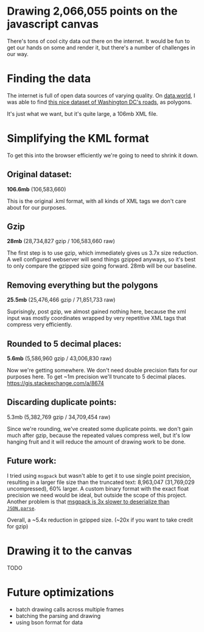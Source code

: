 # Drawing 2,066,055 points on the javascript canvas

There's tons of cool city data out there on the internet. It would be fun to get our hands on some and render it, but there's a number of challenges in our way.

# Finding the data

The internet is full of open data sources of varying quality. On [data.world](https://data.world/datasets/road), I was able to find [this nice dataset of Washington DC's roads](https://opendata.dc.gov/datasets/56907f9cbad545a8bf2cdcd96365f7a2_9), as polygons.

It's just what we want, but it's quite large, a 106mb XML file.

# Simplifying the KML format

To get this into the browser efficiently we're going to need to shrink it down.

## Original dataset:

**106.6mb** (106,583,660)

This is the original .kml format, with all kinds of XML tags we don't care about for our purposes.

## Gzip

**28mb** (28,734,827 gzip / 106,583,660 raw)

The first step is to use gzip, which immediately gives us 3.7x size reduction. A well configured webserver will send things gzipped anyways, so it's best to only compare the gzipped size going forward. 28mb will be our baseline.

## Removing everything but the polygons

**25.5mb** (25,476,466 gzip / 71,851,733 raw)

Suprisingly, post gzip, we almost gained nothing here, because the xml input was mostly coordinates wrapped by very repetitive XML tags that compress very efficiently.

## Rounded to 5 decimal places:

**5.6mb** (5,586,960 gzip / 43,006,830 raw)

Now we're getting somewhere. We don't need double precision flats for our purposes here. To get ~1m precision we'll truncate to 5 decimal places. https://gis.stackexchange.com/a/8674

## Discarding duplicate points:

5.3mb (5,382,769 gzip / 34,709,454 raw)

Since we're rounding, we've created some duplicate points. we don't gain much after gzip, because the repeated values compress well, but it's low hanging fruit and it will reduce the amount of drawing work to be done.

## Future work:

I tried using `msgpack` but wasn't able to get it to use single point precision, resulting in a larger file size than the truncated text: 8,963,047 (31,769,029 uncompressed), 60% larger. A custom binary format with the exact float precision we need would be ideal, but outside the scope of this project. Another problem is that [msgpack is 3x slower to deserialize than `JSON.parse`](https://github.com/msgpack/msgpack-node#performance).

Overall, a ~5.4x reduction in gzipped size. (~20x if you want to take credit for gzip)

# Drawing it to the canvas

TODO

# Future optimizations

- batch drawing calls across multiple frames
- batching the parsing and drawing
- using bson format for data
